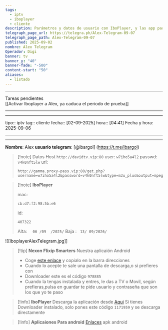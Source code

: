 ```yaml
---
tags:
  - iptv
  - iboplayer
  - cliente
description: Parámetros y datos de usuario con IboPlayer, y las app para android
telegraph_page_url: https://telegra.ph/Alex-Telegram-09-07
telegraph_page_path: Alex-Telegram-09-07
published: 2025-09-02
nombre: Alex Telegram
Operador: Digi
banner: tv
banner_y: "40"
banner-fade: "-500"
content-start: "50"
aliases:
  - listado
---
```

---
Tareas pendientes  
[[Activar Iboplayer a Alex, ya caduca el periodo de prueba]]


---
---

tipo:: iptv
tag:: cliente
fecha:: [02-09-2025]
hora:: [04:41]
Fecha y hora: 2025-09-06

---
---





**Nombre**:     Alex          **usuario telegram**: [@ibargol] (https://t.me/ibargol)
>[!note] Datos Host
>`http://davidtv.vip:80`
>user: ```w7iho5a4l2```
>passwd: `v4k0nft5lw`
>url: 
>```
>http://gamma.proxy-pass.vip:80/get.php?username=w7iho5a4l2&password=v4k0nft5lw&type=m3u_plus&output=mpegts




>[!note] **IboPlayer**
>
>
>mac:
> ```
>cb:d7:f2:98:5b:e6
>  ```
>
>id:
> ```
>407322
>  ```
> Alta: `  06 /09  /2025/` 
> Baja : ` 13/ 09/2026/`



![[IboplayerAlexTelegram.jpg]]


>[!tip] **Nexon Flixip Smarters**
>Nuestra aplicaión Android
>- Coge [este enlace](http://sw-apps.net/sw_nexon/Android%20App/NEXON_FLIXIP_Smarters.apk) y copialo en la barra direcciones
>- Cuando lo acepte te sale una pantalla de descarga,o si prefieres con
>- Downloader este es el código `978885` 
>- Cuando la tengas instalada y entres, le das a TV o Movil, según prefieras,pulsa en guardar te pide usuario y contraseña que son los que yo te paso

>[!info] **IboPlayer**
>Descarga la aplicación desde  [Aqui](http://ibodesk.com/iboupdate.apk)
Si tienes Downloader instalado, solo pones este código  `1171959` y se descarga directamente


 >[!info] **Aplicaiones Para android**
 >[Enlaces](http://sw-apps.net/sw_nexon/Android%20App/NEXON-CODE-DOWNLOADER.txt) apk android
